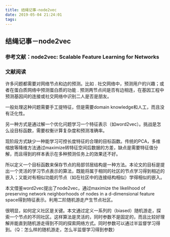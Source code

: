 ```yaml
---
title: 结绳记事-node2vec
date: 2019-05-04 21:24:01
tags:
---
```


## 结绳记事－node2vec

### 参考文献：node2vec: Scalable Feature Learning for Networks

### 文献阅读
许多问题都需要对网络节点和边的预测。比如 
. 社交网络中，预测用户的兴趣；或者在蛋白质网络中预测蛋白质的功能 
. 预测两节点间是否有边相连，在基因工程中预测基因间的连接或社交网络中识别二人是否是朋友。

一般处理这种问题需要手工提特征，但是需要domain knowledge和人工，而且没有泛化性。

另一种方式是通过解一个优化问题学习一个特征表示（如word2vec）。挑战是怎么设目标函数，需要权衡计算复杂度和预测准确率。

现阶段方式缺少一种能学习可控长度特征的合理的目标函数。传统的PCA，多维缩放等降维方法通过maximize转特征空间后数据的方差，缺点是需要特征值分解，而且得到的样本表示在多种预测任务上的效果还不好。

所以定义一个目标函数来保存节点的局部邻居结构是一种方法。本论文的目标是提出一个灵活的学习节点表示的算法，既能将属于相同的社区的节点学习得到相近的嵌入；又能对有相似功能的节点（如在社区中的连接结构相似）学得相似的嵌入。

本文借鉴word2vec提出了node2vec，通过maximize the likelihood of preserving network neighborhoods of nodes in a d-dimensional feature space得到特征表示。利用二阶随机游走产生节点社区。

很明显，如何定义社区是关键。本文通过定义一系列的（biased）随机游走，探索一个节点的不同社区。这样算法是灵活的，同时参数不是固定的，而且比较好理解并能直到随机游走得到不同的探索网络方式。同时参数可以通过半监督学习得到。（Q：怎么样的随机游走，怎么半监督学习得到参数）